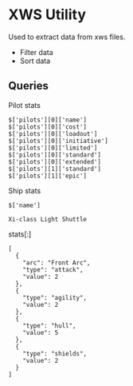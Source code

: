 #  XWS Utility
Used to extract data from xws files.

- Filter data
- Sort data

## Queries

Pilot stats
```
$['pilots'][0]['name']
$['pilots'][0]['cost']
$['pilots'][0]['loadout']
$['pilots'][0]['initiative']
$['pilots'][0]['limited']
$['pilots'][0]['standard']
$['pilots'][0]['extended']
$['pilots'][1]['standard']
$['pilots'][1]['epic']
```

Ship stats
```
$['name']
```

```
Xi-class Light Shuttle
```
stats[:]
```
[
  {
    "arc": "Front Arc",
    "type": "attack",
    "value": 2
  },
  {
    "type": "agility",
    "value": 2
  },
  {
    "type": "hull",
    "value": 5
  },
  {
    "type": "shields",
    "value": 2
  }
]
```

